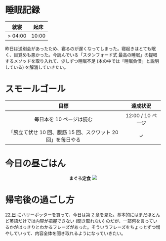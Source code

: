 # 睡眠記録
| 就寝 | 起床 |
|:---:|:---:|
| > 04:00 | 10:00 |

昨日は送別会があったため、寝るのが遅くなってしまった。寝起きはとても眠く、目覚めも悪かった。今読んでいる「スタンフォード式 最高の睡眠」の提唱するメソッドを取り入れて、少しずつ睡眠不足 (本の中では「睡眠負債」と説明している) を解消していきたい。

# スモールゴール
| 目標 | 達成状況 |
|:---:|:---:|
| 毎日本を 10 ページは読む | 12:00 / 10 ページ |
| 「腕立て伏せ 10 回、腹筋 15 回、スクワット 20 回」を毎日やる | ✓ |

# 今日の昼ごはん
<div align="center">
<strong>まぐろ定食</strong>
<img src="/images/2018/09/img_0143.jpg">
</div>

# 帰宅後の過ごし方
[22 日](/2018/09/22) にハリーポッターを買って、今日は第 2 章を見た。基本的にはまだほとんど英語だけでは内容が把握できない (聞き取れない) のだが、一部何を言っているかがはっきりとわかるフレーズがあった。そういうフレーズをちょっとずつ増やしていって、内容全体を聞き取れるようになっていきたい。
